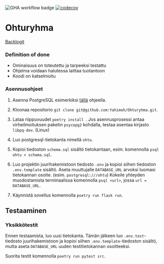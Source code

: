 ![GHA workflow badge](https://github.com/Yahimoh/ohtuvarasto/workflows/CI/badge.svg)
[![codecov](https://codecov.io/gh/Yahimoh/Ohturyhma/graph/badge.svg?token=J15WYOCCG8)](https://codecov.io/gh/Yahimoh/Ohturyhma)

# Ohturyhma

[Backlogit](https://helsinkifi-my.sharepoint.com/:x:/g/personal/otpe_ad_helsinki_fi/EQPD5vKTcAJCqVxXUmrJUmQB8VH2PkiYl4GyYAWsyuskJA?e=4%3AqtdKDz&fromShare=true&at=9)


### Definition of done
- Ominaisuus on toteutettu ja tarpeeksi testattu
- Ohjelma voidaan halutessa laittaa tuotantoon
- Koodi on katselmoitu

### Asennusohjeet
1. Asenna PostgreSQL esimerkiksi [tällä](https://www.postgresql.org/download/) ohjeella.
   
2. Kloonaa repositorio
```git clone git@github.com:Yahimoh/Ohturyhma.git```.

4. Lataa riippuvuudet
```poetry install ```. Jos asennusprosessi antaa virheilmoituksen paketin `psycopg2` kohdalla, testaa asentaa kirjasto `libpq-dev`. (Linux)

5. Luo postgresql-tietokanta nimellä `ohtu`.

6. Kopioi tiedoston `schema.sql` sisältö tietokantaan, esim. komennolla `psql ohtu < schema.sql`.

7. Luo projektin juurihakemistoon tiedosto ```.env``` ja kopioi siihen tiedoston ```.env.template``` sisältö. Aseta muuttujalle ```DATABASE_URL``` arvoksi luomasi tietokannan osoite. (esim. `postgresql:///ohtu`) Kokeile yhteyden muodostamista terminaalissa komennolla ```psql <url>```, jossa ```url = DATABASE_URL```.

8. Käynnistä sovellus komennolla 
```poetry run flask run```.

## Testaaminen

### Yksikkötestit
Ennen testaamista, luo uusi tietokanta. Tämän jälkeen luo `.env.test`-tiedosto juurihakemistoon ja kopioi siihen `.env.template`-tiedoston sisältö, mutta aseta `DATABASE_URL` uuden testitietokannan osoitteeksi.

Suorita testit komennolla
```poetry run pytest src```.
